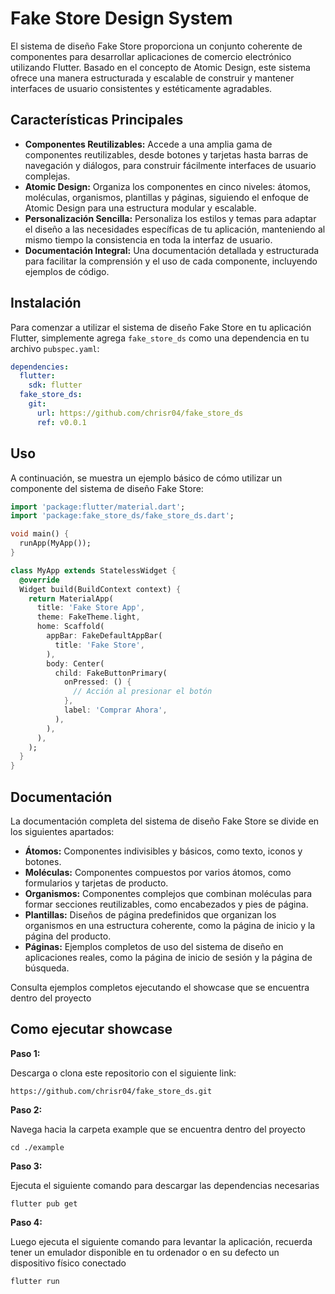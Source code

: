 # Fake Store Design System

El sistema de diseño Fake Store proporciona un conjunto coherente de componentes para desarrollar aplicaciones de comercio electrónico utilizando Flutter. Basado en el concepto de Atomic Design, este sistema ofrece una manera estructurada y escalable de construir y mantener interfaces de usuario consistentes y estéticamente agradables.

## Características Principales
- **Componentes Reutilizables:** Accede a una amplia gama de componentes reutilizables, desde botones y tarjetas hasta barras de navegación y diálogos, para construir fácilmente interfaces de usuario complejas.
- **Atomic Design:** Organiza los componentes en cinco niveles: átomos, moléculas, organismos, plantillas y páginas, siguiendo el enfoque de Atomic Design para una estructura modular y escalable.
- **Personalización Sencilla:** Personaliza los estilos y temas para adaptar el diseño a las necesidades específicas de tu aplicación, manteniendo al mismo tiempo la consistencia en toda la interfaz de usuario.
- **Documentación Integral:** Una documentación detallada y estructurada para facilitar la comprensión y el uso de cada componente, incluyendo ejemplos de código.

## Instalación
Para comenzar a utilizar el sistema de diseño Fake Store en tu aplicación Flutter, simplemente agrega `fake_store_ds` como una dependencia en tu archivo `pubspec.yaml`:

```yaml
dependencies:
  flutter:
    sdk: flutter
  fake_store_ds:
    git:
      url: https://github.com/chrisr04/fake_store_ds
      ref: v0.0.1
```

## Uso
A continuación, se muestra un ejemplo básico de cómo utilizar un componente del sistema de diseño Fake Store:

```dart
import 'package:flutter/material.dart';
import 'package:fake_store_ds/fake_store_ds.dart';

void main() {
  runApp(MyApp());
}

class MyApp extends StatelessWidget {
  @override
  Widget build(BuildContext context) {
    return MaterialApp(
      title: 'Fake Store App',
      theme: FakeTheme.light,
      home: Scaffold(
        appBar: FakeDefaultAppBar(
          title: 'Fake Store',
        ),
        body: Center(
          child: FakeButtonPrimary(
            onPressed: () {
              // Acción al presionar el botón
            },
            label: 'Comprar Ahora',
          ),
        ),
      ),
    );
  }
}
```
## Documentación
La documentación completa del sistema de diseño Fake Store se divide en los siguientes apartados:

- **Átomos:** Componentes indivisibles y básicos, como texto, iconos y botones.
- **Moléculas:** Componentes compuestos por varios átomos, como formularios y tarjetas de producto.
- **Organismos:** Componentes complejos que combinan moléculas para formar secciones reutilizables, como encabezados y pies de página.
- **Plantillas:** Diseños de página predefinidos que organizan los organismos en una estructura coherente, como la página de inicio y la página del producto.
- **Páginas:** Ejemplos completos de uso del sistema de diseño en aplicaciones reales, como la página de inicio de sesión y la página de búsqueda.

Consulta ejemplos completos ejecutando el showcase que se encuentra dentro del proyecto

## Como ejecutar showcase

**Paso 1:**

Descarga o clona este repositorio con el siguiente link:

```
https://github.com/chrisr04/fake_store_ds.git
```

**Paso 2:**

Navega hacia la carpeta example que se encuentra dentro del proyecto

```
cd ./example
```

**Paso 3:**

Ejecuta el siguiente comando para descargar las dependencias necesarias

```
flutter pub get 
```

**Paso 4:**

Luego ejecuta el siguiente comando para levantar la aplicación, recuerda tener un emulador disponible en tu ordenador o en su defecto un dispositivo físico conectado

```
flutter run
```